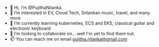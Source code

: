 - 👋 Hi, I’m @PujithaNilanka
- 👀 I’m interested in EV, Cloud Tech, Srilankan music, travel, and many more
- 🌱 I’m currently learning kuberneties, ECS and EKS, classical guitar and electronic keyboard
- 💞️ I’m looking to collaborate on... well I'm yet to find them out.
- 📫 You can reach me on email pujitha.nilanka@gmail.com

<!---
PujithaNilanka/PujithaNilanka is a ✨ special ✨ repository because its `README.md` (this file) appears on your GitHub profile.
You can click the Preview link to take a look at your changes.
--->
